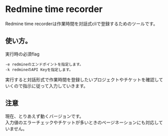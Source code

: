 # Redmine time recorder

Redmine time recorderは作業時間を対話式cliで登録するためのツールです。

## 使い方。
実行時の必須flag
```cassandraql
-e redmineのエンドポイントを指定します。
-k redmineのAPI Keyを指定します。
```

実行すると対話形式で作業時間を登録したいプロジェクトやチケットを確認していくので指示に従って入力していきます。

## 注意

現在、とりあえず動くバージョンです。  
入力値のエラーチェックやチケットが多いときのページネーションにも対応していません。
